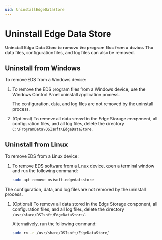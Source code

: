 ```yaml
---
uid: UninstallEdgeDataStore
---
```


# Uninstall Edge Data Store

Uninstall Edge Data Store to remove the program files from a device. The data files, configuration files, and log files can also be removed.

## Uninstall from Windows

To remove EDS from a Windows device:

1. To remove the EDS program files from a Windows device, use the Windows Control Panel uninstall application process.

    The configuration, data, and log files are not removed by the uninstall process.

1. (Optional) To remove all data stored in the Edge Storage component, all configuration files, and all log files, delete the directory `C:\ProgramData\OSIsoft\EdgeDataStore`.

## Uninstall from Linux

To remove EDS from a Linux device:

1. To remove EDS software from a Linux device, open a terminal window and run the following command:

    ```bash
    sudo apt remove osisoft.edgedatastore

    ```

The configuration, data, and log files are not removed by the uninstall process.

1. (Optional) To remove all data stored in the Edge Storage component, all configuration files, and all log files, delete the directory `/usr/share/OSIsoft/EdgeDataStore/`.

    Alternatively, run the following command:

    ```bash
    sudo rm -r /usr/share/OSIsoft/EdgeDataStore/
    ```
